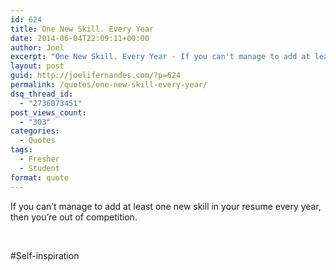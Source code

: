 ```yaml
---
id: 624
title: One New Skill. Every Year
date: 2014-06-04T22:09:11+00:00
author: Joel
excerpt: "One New Skill. Every Year - If you can't manage to add at least one new skill in your resume every year, then you're out of competition."
layout: post
guid: http://joelifernandes.com/?p=624
permalink: /quotes/one-new-skill-every-year/
dsq_thread_id:
  - "2736073451"
post_views_count:
  - "303"
categories:
  - Quotes
tags:
  - Fresher
  - Student
format: quote
---
```

If you can&#8217;t manage to add at least one new skill in your resume every year, then you&#8217;re out of competition.

&nbsp;

#Self-inspiration